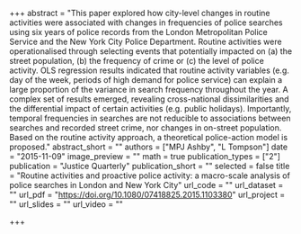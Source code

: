 +++
abstract = "This paper explored how city-level changes in routine activities were associated with changes in frequencies of police searches using six years of police records from the London Metropolitan Police Service and the New York City Police Department. Routine activities were operationalised through selecting events that potentially impacted on (a) the street population, (b) the frequency of crime or (c) the level of police activity. OLS regression results indicated that routine activity variables (e.g. day of the week, periods of high demand for police service) can explain a large proportion of the variance in search frequency throughout the year. A complex set of results emerged, revealing cross-national dissimilarities and the differential impact of certain activities (e.g. public holidays). Importantly, temporal frequencies in searches are not reducible to associations between searches and recorded street crime, nor changes in on-street population. Based on the routine activity approach, a theoretical police-action model is proposed."
abstract_short = ""
authors = ["MPJ Ashby", "L Tompson"]
date = "2015-11-09"
image_preview = ""
math = true
publication_types = ["2"]
publication = "Justice Quarterly"
publication_short = ""
selected = false
title = "Routine activities and proactive police activity: a macro-scale analysis of police searches in London and New York City"
url_code = ""
url_dataset = ""
url_pdf = "https://doi.org/10.1080/07418825.2015.1103380"
url_project = ""
url_slides = ""
url_video = ""
    
+++


